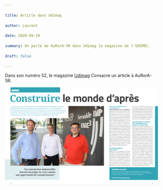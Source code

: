 ```yaml
---

title: Article dans Udimag

author: Laurent

date: 2020-09-10

summary: On parle de AuRorA-5R dans Udimag le magazine de l'UDIMEC.

draft: false

---
```


Dans son numéro 52, le magazine [Udimag](https://www.google.com/url?q=https://www.udimec.fr/sites/default/files/udimag_52_planche_bd.pdf&sa=D&ust=1611061843165000&usg=AOvVaw2LjA0p2V8Xmp7qN8ASNyPU) Consacre un article à AuRorA-5R.

![](images/image1.png)

